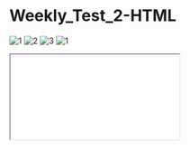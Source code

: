 # Weekly_Test_2-HTML
![1](https://github.com/Mayankkatheriya/Weekly_Test_2-HTML/assets/128832286/9eb7d334-ba51-4142-abee-887fddd53371)
![2](https://github.com/Mayankkatheriya/Weekly_Test_2-HTML/assets/128832286/6e0a5580-fb00-449a-a440-4317fb4d9ec4)
![3](https://github.com/Mayankkatheriya/Weekly_Test_2-HTML/assets/128832286/406f00b0-81f2-4f7e-8d51-78ca926c8a91)
![1](https://github.com/Mayankkatheriya/Weekly_Test_2-HTML/assets/128832286/8eb0a5b3-3fcd-4fc7-8e1e-3612fb93323a)


<iframe> is an HTML element used to embed external content (e.g., webpages, maps) within a webpage, displaying it as a separate window. It allows interactive display of content from another source.

Attributes of iframe:= 

width: Sets the width of the iframe element in pixels or as a percentage of the parent container's width.

height: Specifies the height of the iframe element in pixels or as a percentage of the parent container's height.

frameborder: Controls whether the iframe should have a border (1) or no border (0) around it.

name: Provides a unique name to the iframe element, allowing it to be targeted as a target frame for links or form submissions.

![2](https://github.com/Mayankkatheriya/Weekly_Test_2-HTML/assets/128832286/34e36888-5af5-4575-8b2f-507d74f5f923)


Tags:
(p) tag: Defines a paragraph element in HTML, used to group and format blocks of text.

(a) tag: Represents an anchor (hyperlink) that links to another webpage or resource.

(img) tag: Embeds an image into the HTML document, displaying graphics on the web page.

Attributes: 

target attribute: Specifies where to open the linked URL, like "_blank" for a new tab or window. Here by this attribute I linked rightpanel and left panel of the page.

height attribute: Sets the height of an image, in pixels or percentage.

width attribute: Specifies the width of an image, in pixels or percentage.

src attribute: Defines the source URL of an image, specifying the content to be displayed.
